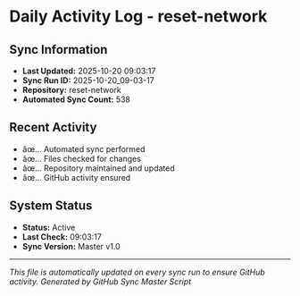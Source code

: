 ﻿# Daily Activity Log - reset-network

## Sync Information
- **Last Updated:** 2025-10-20 09:03:17
- **Sync Run ID:** 2025-10-20_09-03-17
- **Repository:** reset-network
- **Automated Sync Count:** 538

## Recent Activity
- âœ… Automated sync performed
- âœ… Files checked for changes
- âœ… Repository maintained and updated
- âœ… GitHub activity ensured

## System Status
- **Status:** Active
- **Last Check:** 09:03:17
- **Sync Version:** Master v1.0

---
*This file is automatically updated on every sync run to ensure GitHub activity.*
*Generated by GitHub Sync Master Script*
